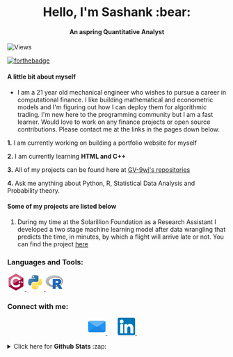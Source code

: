 <h1 align="center">Hello, I'm Sashank :bear:</h1>
<h4 align="center">An aspring Quantitative Analyst</h4>

![Views](https://komarev.com/ghpvc/?username=GV-9wj&color=red&label=profile+views)

[![forthebadge](https://forthebadge.com/images/badges/built-with-science.svg)](https://forthebadge.com)

#### A little bit about myself
- I am a 21 year old mechanical engineer who wishes to pursue a career in computational finance. I like building mathematical and econometric models and I'm figuring out how I can deploy them for algorithmic trading. I'm new here to the programming community but I am a fast learner. Would love to work on any finance projects or open source contributions. Please contact me at the links in the pages down below.

**1.** I am currently working on building a portfolio website for myself

**2.** I am currently learning **HTML and C++**

**3.** All of my projects can be found here at [GV-9wj's repositories](https://github.com/GV-9wj?tab=repositories)

**4.** Ask me anything about Python, R, Statistical Data Analysis and Probability theory.


#### Some of my projects are listed below

1. During my time at the Solarillion Foundation as a Research Assistant I developed a two stage machine learning model after data wrangling that predicts the time, in minutes, by which a flight will arrive late or not. You can find the project [here](https://github.com/GV-9wj/Flight_Delay_Prediction)








<h3 align="left">Languages and Tools:</h3>

<p align="left"><a href="https://www.w3schools.com/cpp/" target="_blank"> <img src="https://raw.githubusercontent.com/devicons/devicon/master/icons/cplusplus/cplusplus-original.svg" alt="cplusplus" width="40" height="40"/> </a>  </a> <a href="https://www.python.org" target="_blank"> <img src = "https://raw.githubusercontent.com/devicons/devicon/master/icons/python/python-original.svg" alt="python" width="40" height="40"/> </a> <a href="https://www.r-project.org/about.html" target="_blank"> <img src="https://raw.githubusercontent.com/devicons/devicon/master/icons/r/r-original.svg" alt="python" width="40" height="40"/> </a></p>

<h3 align="left">Connect with me:</h3>
<p align = 'center'>
 <a href = 'mailto:gundepudi18047@mech.ssn.edu.in'><img src = './img/mail.svg' width="40" height="40">
 </a>&nbsp;&nbsp;&nbsp;&nbsp;&nbsp;
 <a href = 'https://www.linkedin.com/in/gundepudi-v-surya-sashank-gv-b50b99187/'> <img src = './img/linkedin.svg' width="40" height="40">
 </a>&nbsp;&nbsp;&nbsp;&nbsp;&nbsp;
 </p>
<details>
  <summary>Click here for <b>Github Stats</b>  :zap:</summary>
<p>&nbsp;<img align="center" src="https://github-readme-stats.vercel.app/api?username=GV-9wj&show_icons=true&theme=cobalt&locale=en" alt="GV-9wj" /></p>

<p><img align="center" src="https://github-readme-streak-stats.herokuapp.com/?user=maheshbharadwaj&" alt="maheshbharadwaj" /></p>
</details>

